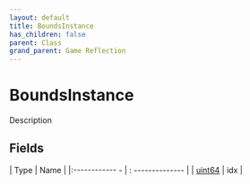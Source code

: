 ```yaml
---
layout: default
title: BoundsInstance
has_children: false
parent: Class
grand_parent: Game Reflection
---
```

# BoundsInstance
Description 

## Fields
| Type | Name |
|:------------ - | : -------------- |
| [uint64](game-reflection/components/uint64.md) | idx |
